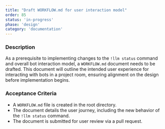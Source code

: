 ```yaml
---
title: "Draft WORKFLOW.md for user interaction model"
order: 85
status: 'in-progress'
phase: 'design'
category: 'documentation'
---
```


### Description

As a prerequisite to implementing changes to the `!llm status` command and overall bot interaction model, a `WORKFLOW.md` document needs to be drafted. This document will outline the intended user experience for interacting with bots in a project room, ensuring alignment on the design before implementation begins.

### Acceptance Criteria

- A `WORKFLOW.md` file is created in the root directory.
- The document details the user journey, including the new behavior of the `!llm status` command.
- The document is submitted for user review via a pull request.
